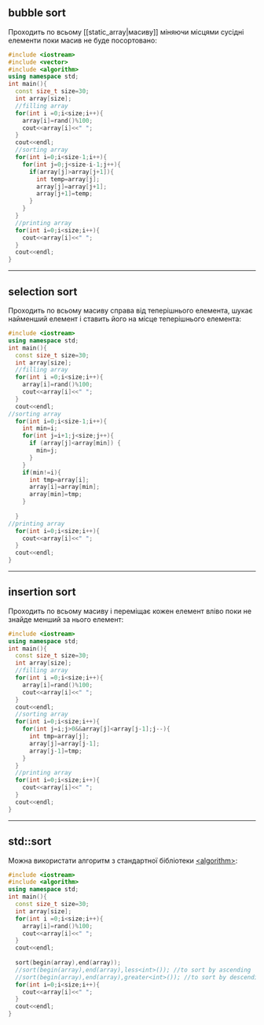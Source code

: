 ## bubble sort 

Проходить по всьому [[static_array|масиву]] міняючи місцями сусідні елементи поки масив не буде посортовано:
```c++
#include <iostream>
#include <vector>
#include <algorithm>
using namespace std;
int main(){
  const size_t size=30;
  int array[size];
  //filling array
  for(int i =0;i<size;i++){
    array[i]=rand()%100;
    cout<<array[i]<<" ";
  }
  cout<<endl;
  //sorting array
  for(int i=0;i<size-1;i++){
    for(int j=0;j<size-i-1;j++){
      if(array[j]>array[j+1]){
        int temp=array[j];
        array[j]=array[j+1];
        array[j+1]=temp;
      }
    }
  }
  //printing array
  for(int i=0;i<size;i++){
    cout<<array[i]<<" ";
  }
  cout<<endl;
}
```

---

## selection sort 
Проходить по всьому масиву справа від теперішнього елемента, шукає найменший елемент і ставить його на місце теперішнього елемента:
```c++
#include <iostream>
using namespace std;
int main(){
  const size_t size=30;
  int array[size];
  //filling array
  for(int i =0;i<size;i++){
    array[i]=rand()%100;
    cout<<array[i]<<" ";
  }
  cout<<endl;
//sorting array
  for(int i=0;i<size-1;i++){
    int min=i;
    for(int j=i+1;j<size;j++){
      if (array[j]<array[min]) {
        min=j;
      }
    }
    if(min!=i){
      int tmp=array[i];
      array[i]=array[min];
      array[min]=tmp;
    }
    
  }
//printing array
  for(int i=0;i<size;i++){
    cout<<array[i]<<" ";
  }
  cout<<endl;
}

```

---
## insertion sort 
Проходить по всьому масиву і переміщає кожен елемент вліво поки не знайде менший за нього елемент:
```c++
#include <iostream>
using namespace std;
int main(){
  const size_t size=30;
  int array[size];
  //filling array
  for(int i =0;i<size;i++){
    array[i]=rand()%100;
    cout<<array[i]<<" ";
  }
  cout<<endl;
  //sorting array
  for(int i=0;i<size;i++){
    for(int j=i;j>0&&array[j]<array[j-1];j--){
      int tmp=array[j];
      array[j]=array[j-1];
      array[j-1]=tmp;
    }
  } 
  //printing array
  for(int i=0;i<size;i++){
    cout<<array[i]<<" ";
  }
  cout<<endl;
}
```

---

## std::sort
Можна використати алгоритм з стандартної бібліотеки [\<algorithm>](source_file_inclusion):

```c++
#include <iostream>
#include <algorithm>
using namespace std;
int main(){
  const size_t size=30;
  int array[size];
  for(int i =0;i<size;i++){
    array[i]=rand()%100;
    cout<<array[i]<<" ";
  }
  cout<<endl;
  
  sort(begin(array),end(array));
  //sort(begin(array),end(array),less<int>()); //to sort by ascending
  //sort(begin(array),end(array),greater<int>()); //to sort by descending
  for(int i=0;i<size;i++){
    cout<<array[i]<<" ";
  }
  cout<<endl;
}
```